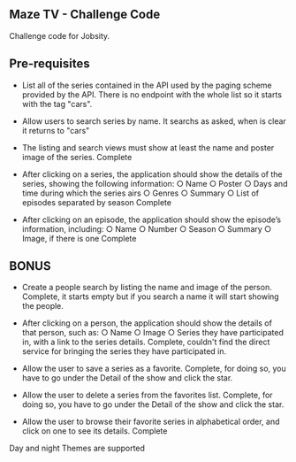 Maze TV - Challenge Code
------------------------

Challenge code for Jobsity.

Pre-requisites
--------------
* List all of the series contained in the API used by the paging scheme provided by the API.
There is no endpoint with the whole list so it starts with the tag "cars".

* Allow users to search series by name.
It searchs as asked, when is clear it returns to "cars"

* The listing and search views must show at least the name and poster image of the
series.
Complete

* After clicking on a series, the application should show the details of the series, showing
  the following information:
  ○ Name
  ○ Poster
  ○ Days and time during which the series airs
  ○ Genres
  ○ Summary
  ○ List of episodes separated by season
Complete

* After clicking on an episode, the application should show the episode’s information,
  including:
  ○ Name
  ○ Number
  ○ Season
  ○ Summary
  ○ Image, if there is one
Complete

BONUS
-----

* Create a people search by listing the name and image of the person.
Complete, it starts empty but if you search a name it will start showing the people.

* After clicking on a person, the application should show the details of that person, such
  as:
  ○ Name
  ○ Image
  ○ Series they have participated in, with a link to the series details.
Complete, couldn't find the direct service for bringing the series they have participated in.

* Allow the user to save a series as a favorite.
Complete, for doing so, you have to go under the Detail of the show and click the star.

* Allow the user to delete a series from the favorites list.
Complete, for doing so, you have to go under the Detail of the show and click the star.

* Allow the user to browse their favorite series in alphabetical order, and click on one to
see its details.
Complete


Day and night Themes are supported
